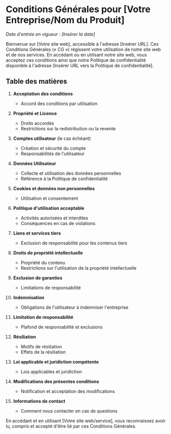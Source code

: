 # Conditions Générales pour [Votre Entreprise/Nom du Produit]

*Date d'entrée en vigueur : [Insérer la date]*

Bienvenue sur [Votre site web], accessible à l'adresse [Insérer URL]. Ces Conditions Générales (« CG ») régissent votre utilisation de notre site web et de nos services. En accédant ou en utilisant notre site web, vous acceptez ces conditions ainsi que notre Politique de confidentialité disponible à l'adresse [Insérer URL vers la Politique de confidentialité].

## Table des matières

1. **Acceptation des conditions**
    - Accord des conditions par utilisation

2. **Propriété et Licence**
    - Droits accordés
    - Restrictions sur la redistribution ou la revente

3. **Comptes utilisateur** (le cas échéant)
    - Création et sécurité du compte
    - Responsabilités de l'utilisateur

4. **Données Utilisateur**
    - Collecte et utilisation des données personnelles
    - Référence à la Politique de confidentialité

5. **Cookies et données non personnelles**
    - Utilisation et consentement

6. **Politique d'utilisation acceptable**
    - Activités autorisées et interdites
    - Conséquences en cas de violations

7. **Liens et services tiers**
    - Exclusion de responsabilité pour les contenus tiers

8. **Droits de propriété intellectuelle**
    - Propriété du contenu
    - Restrictions sur l'utilisation de la propriété intellectuelle

9. **Exclusion de garanties**
    - Limitations de responsabilité

10. **Indemnisation**
    - Obligations de l'utilisateur à indemniser l'entreprise

11. **Limitation de responsabilité**
    - Plafond de responsabilité et exclusions

12. **Résiliation**
    - Motifs de résiliation
    - Effets de la résiliation

13. **Loi applicable et juridiction compétente**
    - Lois applicables et juridiction

14. **Modifications des présentes conditions**
    - Notification et acceptation des modifications

15. **Informations de contact**
    - Comment nous contacter en cas de questions

En accédant et en utilisant [Votre site web/service], vous reconnaissez avoir lu, compris et accepté d'être lié par ces Conditions Générales.